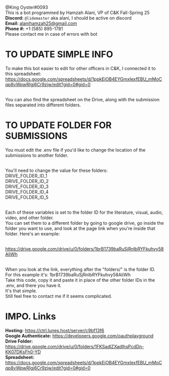 @King Oyster#0093
<br>This is a bot programmed by Hamzah Alani, VP of C&K Fall-Spring 25 
<br>**Discord:** `@lidemaster` aka alani, I should be active on discord
<br>**Email:** alanihamzah25@gmail.com
<br>**Phone #:** +1 (585) 895-1781
<br>Please contact me in case of errors with bot

# TO UPDATE SIMPLE INFO
To make this bot easier to edit for other officers in C&K, I connected it to this spreadsheet:
<br>https://docs.google.com/spreadsheets/d/1ppkEjOB4EYGmxIexfEBU_mMoCqp8vWpwRIgj6Cr9zjw/edit?gid=0#gid=0

<br>You can also find the spreadsheet on the Drive, along with the submission files separated into different folders.

# TO UPDATE FOLDER FOR SUBMISSIONS
You must edit the .env file if you'd like to change the location of the submissions to another folder.

<br>You'll need to change the value for these folders:
<br>    DRIVE_FOLDER_ID_1
<br>    DRIVE_FOLDER_ID_2
<br>    DRIVE_FOLDER_ID_3
<br>    DRIVE_FOLDER_ID_4
<br>    DRIVE_FOLDER_ID_5

<br>Each of these variables is set to the folder ID for the literature, visual, audio, video, and other folder.
<br>You can set them to a different folder by going to google drive, go inside the folder you want to use, and 
look at the page link when you're inside that folder. Here's an example:

<br>https://drive.google.com/drive/u/0/folders/1brB1739baRuSjRnlbRYFkuhvy58AIiWh

<br>When you look at the link, everything after the "folders/" is the folder ID. 
<br>For this example it's: 1brB1739baRuSjRnlbRYFkuhvy58AIiWh
<br>Take this code, copy it and paste it in place of the other folder IDs in the .env, and there you have it. 
<br>It's that simple.
<br>Still feel free to contact me if it seems complicated.

# IMPO. Links
**Hosting:** https://ctrl.lunes.host/server/c9bf13f6
<br>**Google Authenticate:** https://developers.google.com/oauthplayground
<br>**Drive Folder:** https://drive.google.com/drive/u/0/folders/1FKSadlZXadIhsPcdDn-KK07DKsFh0-YD
<br>**Spreadsheet:** https://docs.google.com/spreadsheets/d/1ppkEjOB4EYGmxIexfEBU_mMoCqp8vWpwRIgj6Cr9zjw/edit?gid=0#gid=0
